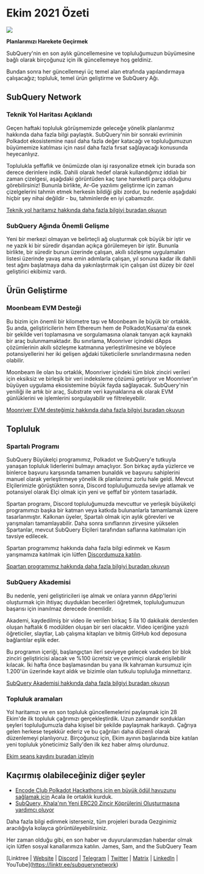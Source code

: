 # Ekim 2021 Özeti

![](https://miro.medium.com/max/1400/1*Yf3LOc6onAZ-XRQLPyxAmQ.png)

**Planlarımızı Harekete Geçirmek**

SubQuery'nin en son aylık güncellemesine ve topluluğumuzun büyümesine bağlı olarak birçoğunuz için ilk güncellemeye hoş geldiniz.

Bundan sonra her güncellemeyi üç temel alan etrafında yapılandırmaya çalışacağız; topluluk, temel ürün geliştirme ve SubQuery Ağı.

## SubQuery Network

### Teknik Yol Haritası Açıklandı

Geçen haftaki topluluk görüşmemizde geleceğe yönelik planlarımız hakkında daha fazla bilgi paylaştık. SubQuery'nin bir sonraki evriminin Polkadot ekosistemine nasıl daha fazla değer katacağı ve topluluğumuzun büyümemize katılması için nasıl daha fazla fırsat sağlayacağı konusunda heyecanlıyız.

Toplulukla şeffaflık ve önümüzde olan işi rasyonalize etmek için burada son derece derinlere indik. Dahili olarak hedef olarak kullandığımız iddialı bir zaman çizelgesi, aşağıdaki görüntüden kaç tane hareketli parça olduğunu görebilirsiniz! Bununla birlikte, Ar-Ge yazılımı geliştirme için zaman çizelgelerini tahmin etmek herkesin bildiği gibi zordur, bu nedenle aşağıdaki hiçbir şey nihai değildir - bu, tahminlerde en iyi çabamızdır.

[Teknik yol haritamız hakkında daha fazla bilgiyi buradan okuyun](../blogs/20211029-roadmap-october.md)

### SubQuery Ağında Önemli Gelişme

Yeni bir merkezi olmayan ve belirteçli ağ oluşturmak çok büyük bir iştir ve ne yazık ki bir süredir dışarıdan açıkça görülemeyen bir iştir. Bununla birlikte, bir süredir bunun üzerinde çalışan, akıllı sözleşme uygulamaları listesi üzerinde yavaş ama emin adımlarla çalışan, yıl sonuna kadar ilk dahili test ağını başlatmaya daha da yakınlaştırmak için çalışan üst düzey bir özel geliştirici ekibimiz vardı.

## Ürün Geliştirme

### Moonbeam EVM Desteği

Bu bizim için önemli bir kilometre taşı ve Moonbeam ile büyük bir ortaklık. Şu anda, geliştiricilerin hem Ethereum hem de Polkadot/Kusama'da esnek bir şekilde veri toplamasına ve sorgulamasına olanak tanıyan açık kaynaklı bir araç bulunmamaktadır. Bu sınırlama, Moonriver içindeki dApps çözümlerinin akıllı sözleşme katmanına yerleştirilmesine ve böylece potansiyellerini her iki gelişen ağdaki tüketicilerle sınırlandırmasına neden olabilir.

Moonbeam ile olan bu ortaklık, Moonriver içindeki tüm blok zinciri verileri için eksiksiz ve birleşik bir veri indeksleme çözümü getiriyor ve Moonriver'ın büyüyen uygulama ekosistemine büyük fayda sağlayacak. SubQuery'nin yeniliği ile artık bir araç, Substrate veri kaynaklarına ek olarak EVM günlüklerini ve işlemlerini sorgulayabilir ve filtreleyebilir.

[Moonriver EVM desteğimiz hakkında daha fazla bilgiyi buradan okuyun](../customer_announcements/20211028-moonbeam-evm.md)

## Topluluk

### Spartalı Programı

SubQuery Büyükelçi programımız, Polkadot ve SubQuery'e tutkuyla yanaşan topluluk liderlerini bulmayı amaçlıyor. Son birkaç ayda yüzlerce ve binlerce başvuru karşısında tamamen bunaldık ve başvuru sahiplerini manuel olarak yerleştirmeye yönelik ilk planlarımız zorlu hale geldi. Mevcut Elçilerimizle görüştükten sonra, Discord topluluğumuzda seviye atlamak ve potansiyel olarak Elçi olmak için yeni ve şeffaf bir yöntem tasarladık.

Spartan programı, Discord topluluğumuzda mevcuttur ve yerleşik büyükelçi programımızı başka bir katman veya katkıda bulunanlarla tamamlamak üzere tasarlanmıştır. Kalkınan üyeler, Spartalı olmak için aylık görevleri ve yarışmaları tamamlayabilir. Daha sonra sınıflarının zirvesine yükselen Spartanlar, mevcut SubQuery Elçileri tarafından saflarına katılmaları için tavsiye edilecek.

Spartan programımız hakkında daha fazla bilgi edinmek ve Kasım yarışmamıza katılmak için lütfen [Discordumuza katılın](https://discord.com/invite/subquery).

[Spartan programımız hakkında daha fazla bilgiyi buradan okuyun](../blogs/20211101-spartan-programme.md)

### SubQuery Akademisi

Bu nedenle, yeni geliştiricileri işe almak ve onlara yarının dApp'lerini oluşturmak için ihtiyaç duydukları becerileri öğretmek, topluluğumuzun başarısı için inanılmaz derecede önemlidir.

Akademi, kaydedilmiş bir video ile verilen birkaç 5 ila 10 dakikalık derslerden oluşan haftalık 6 modülden oluşan bir seri olacaktır. Video içeriğine yazılı öğreticiler, slaytlar, Lab çalışma kitapları ve bitmiş GitHub kod deposuna bağlantılar eşlik eder.

Bu programın içeriği, başlangıçtan ileri seviyeye gelecek vadeden bir blok zinciri geliştiricisi alacak ve %100 ücretsiz ve çevrimiçi olarak erişilebilir kılacak. İki hafta önce başlamasından bu yana ilk kahraman kursumuz için 1.200'ün üzerinde kayıt aldık ve bizimle olan tutkulu topluluğa minnettarız.

[SubQuery Akademisi hakkında daha fazla bilgiyi buradan okuyun](../blogs/20211018-subquery-launches-the-subquery-academy.md)

### Topluluk aramaları

Yol haritamızı ve en son topluluk güncellemelerini paylaşmak için 28 Ekim'de ilk topluluk çağrımızı gerçekleştirdik. Uzun zamandır sordukları şeyleri topluluğumuzla daha kişisel bir şekilde paylaşmak harikaydı. Çağrıya gelen herkese teşekkür ederiz ve bu çağrıları daha düzenli olarak düzenlemeyi planlıyoruz. Birçoğunuz için, Ekim ayının başlarında bize katılan yeni topluluk yöneticimiz Sally'den ilk kez haber almış olurdunuz.

[Ekim seans kaydını buradan izleyin](https://www.crowdcast.io/e/subquery-sessions-october)

## Kaçırmış olabileceğiniz diğer şeyler

- [Encode Club Polkadot Hackathons için en büyük ödül havuzunu sağlamak için](https://medium.com/encode-club/polkadot-hack-challenges-7cfeba1a4c0e) Acala ile ortaklık kurduk.
- [SubQuery, Khala'nın Yeni ERC20 Zincir Köprülerini Oluşturmasına yardımcı oluyor](../customer_announcements/20211021-khala.md)

Daha fazla bilgi edinmek isterseniz, tüm projeleri burada Gezginimiz aracılığıyla kolayca görüntüleyebilirsiniz.

Her zaman olduğu gibi, en son haber ve duyurularımızdan haberdar olmak için lütfen sosyal kanallarımıza katılın. James, Sam, and the SubQuery Team

[Linktree | [Website](https://subquery.network/) | [Discord](https://discord.com/invite/78zg8aBSMG) | [Telegram](https://t.me/subquerynetwork) | [Twitter](https://twitter.com/subquerynetwork) | [Matrix](https://www.linkedin.com/company/subquery) | [LinkedIn](https://www.youtube.com/channel/UCi1a6NUUjegcLHDFLr7CqLw) | YouTube](https://linktr.ee/subquerynetwork)
